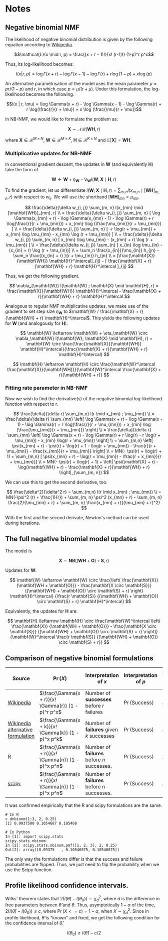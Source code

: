 # Notes

## Negative binomial NMF

The likelihood of negative binomial distribution is given by the following equation according to [Wikipedia](https://en.wikipedia.org/wiki/Negative_binomial_distribution).

$$\mathcal{L}(x \mid r, p) = \frac{(x + r - 1)!}{x! (r-1)!} (1-p)^r p^x$$

Thus, its log-likelihood becomes:

$$l(x | r, p) = \log \Gamma(x + r) - \log \Gamma(x - 1) - \log \Gamma(r) + r \log(1 - p) + x \log (p)$$

An alternative parametrisation of the model uses the mean parameter $\mu = pr / (1 - p)$ and $r$, in which case $p = \mu / (r + \mu)$. Under this formulation, the log-likelihood becomes the following.

$$l(x | r, \mu) = \log \Gamma(x + r) - \log \Gamma(x - 1) - \log \Gamma(r) + r \log(\frac{r}{r + \mu}) + x \log (\frac{\mu}{r + \mu})$$

In NB-NMF, we would like to formulate the problem as:

$$\mathbf{X} \sim \mathcal{NB}(\textbf{WH}, r)$$

where $\mathbf{X} \in \mathcal{R}^{M \times N}$, $\mathbf{W} \in \mathcal{R}^{M \times K}$, $\mathbf{H} \in \mathcal{R}^{K \times N}$ and $\mathbb{E}[\mathbf{X}] = \mathbf{WH}$.

### Multiplicative updates for NB-NMF

In conventional gradient descent, the updates in $\mathbf{W}$ (and equivalently $\mathbf{H}$) take the form of

$$\mathbf{W} \leftarrow \mathbf{W} + \eta_\mathbf{W} \circ \nabla_\mathbf{W} l(\mathbf{W}; \mathbf{X} \mid \mathbf{H}, r)$$

To find the gradient, let us differentiate $l(\mathbf{W}; \mathbf{X} \mid \mathbf{H}, r) = \sum_{m, n} l(x_{m, n} \mid [\mathbf{WH}]_{m, n}, r)$ with respect to $w_{ij}$. We will use the shorthand $[\mathbf{WH}]_{mn} = \mu_{mn}$.

$$
\frac{\delta}{\delta w_{i, j}} \sum_{m, n} l(x_{mn} \mid [\mathbf{WH}]_{mn}, r)  \\
= \frac{\delta}{\delta w_{i, j}} \sum_{m, n} [ \log \Gamma(x_{mn} + r) - \log \Gamma(x_{mn} - 1) - \log \Gamma(r) + r \log(\frac{r}{r + \mu_{mn}}) + x_{mn} \log (\frac{\mu_{mn}}{r + \mu_{mn}}) ]  \\
= \frac{\delta}{\delta w_{i, j}} \sum_{m, n} [ -r \log(r + \mu_{mn}) + x_{mn} \log \mu_{mn} - x_{mn} \log (r + \mu_{mn}) ]  \\
= \frac{\delta}{\delta w_{i, j}} \sum_{m, n} [ x_{mn} \log \mu_{mn} - (x_{mn} + r) \log (r + \mu_{mn}) ]  \\
= \frac{\delta}{\delta w_{i, j}} \sum_{n} [ x_{in} \log \mu_{in} - (x_{in} + r) \log (r + \mu_{in})]  \\
= \sum_n \frac{x_{in}}{\mu_{in}} h_{jn} - \sum_n \frac{(x_{in} + r) }{r + \mu_{in}} h_{jn}  \\
= [\frac{\mathbf{X}}{\mathbf{WH}} \mathbf{H}^\intercal]_{ij} - [ \frac{\mathbf{X} + r}{\mathbf{WH} + r} \mathbf{H}^\intercal ]_{ij}
$$

Thus, we get the following gradient.

$$
\nabla_{\mathbf{W}} l(\mathbf{W} ; \mathbf{X} \mid \mathbf{H}, r) 
= \frac{\mathbf{X}}{\mathbf{WH}} \mathbf{H}^\intercal - \frac{\mathbf{X} + r}{\mathbf{WH} + r} \mathbf{H}^\intercal
$$

Analogous to regular NMF multiplicative updates, we make use of the gradient to set step size $\eta_{\mathbf{W}}$ to $\mathbf{W} / \frac{\mathbf{X} + r}{\mathbf{WH} + r} \mathbf{H}^\intercal$. This yields the following updates for $\mathbf{W}$ (and analogously for $\mathbf{H}$).

$$
\mathbf{W} \leftarrow \mathbf{W} + \eta_\mathbf{W} \circ \nabla_\mathbf{W} l(\mathbf{W}; \mathbf{X} \mid \mathbf{H}, r) = \mathbf{W} \circ \frac{\frac{\mathbf{X}}{\mathbf{WH}} \mathbf{H}^\intercal}{\frac{\mathbf{X} + r}{\mathbf{WH} + r} \mathbf{H}^\intercal}
$$

$$
\mathbf{H} \leftarrow \mathbf{H} \circ \frac{\mathbf{W}^\intercal \frac{\mathbf{X}}{\mathbf{WH}}}{\mathbf{W}^\intercal \frac{\mathbf{X} + r}{\mathbf{WH} + r}}
$$

### Fitting rate parameter in NB-NMF 

Now we wish to find the derivative(s) of the negative binomial log-likelihood function with respect to r.

$$
\frac{\delta}{\delta r} \sum_{m,n} l(r \mid x_{mn} ; \mu_{mn})  \\
= \frac{\delta}{\delta r} \sum_{mn} \left[ \log \Gamma(x + r) - \log \Gamma(x - 1) - \log \Gamma(r) + r \log(\frac{r}{r + \mu_{mn}}) + x_{mn} \log (\frac{\mu_{mn}}{r + \mu_{mn}}) \right] \\
= \frac{\delta}{\delta r} \sum_{mn} \left[ \log \Gamma(x + r) - \log \Gamma(r) + r \log(r) - r \log(r + \mu_{mn}) - x_{mn} \log(r + \mu_{mn}) \right] \\
= \sum_{m,n} \left[ \psi(x_{mn} + r) - \psi(r) + \log(r) + 1 - \log(r + \mu_{mn}) - \frac{r}{r + \mu_{mn}} - \frac{x_{mn}}{r + \mu_{mn}} \right]  \\
= MN(- \psi(r) + \log(r) + 1) + \sum_{m,n} [ \psi(x_{mn} + r) - \log(r + \mu_{mn}) - \frac{r + x_{mn}}{r + \mu_{mn}}]  \\
= MN(- \psi(r) + \log(r) + 1) + \left| \psi(\mathbf{X} + r) - \log(\mathbf{WH} + r) - \frac{\mathbf{X} + r}{\mathbf{WH} + r} \right|_{\sum_{m, n}}
$$

We can use this to get the second derivative, too.

$$
\frac{\delta^2}{\delta^2 r} = \sum_{m,n} l(r \mid x_{mn} ; \mu_{mn})  \\
= MN(-\psi^2 (r) + \frac{1}{r}) + \sum_{m, n} \psi^2 (x_{mn} + r) - \sum_{m, n} \frac{2}{\mu_{mn} + r} + \sum_{m, n} \frac{x_{mn} + r}{(\mu_{mn} + r)^2}
$$

With the first and the second derivate, Newton's method can be used during iterations.

## The full negative binomial model updates

The model is

$$
\mathbf{X} \sim \mathbf{NB}((\mathbf{WH} + \mathbf{O}) \circ \mathbf{S}, r)
$$

Updates for $\mathbf{W}$:

$$
\mathbf{W} \leftarrow \mathbf{W} \circ
    \frac{\left( \frac{\mathbf{X}}
                      {\mathbf{WH + \mathbf{O}}}
              - \frac{\mathbf{X \circ \mathbf{S}}}
                     {(\mathbf{WH} + \mathbf{O}) \circ \mathbf{S} + r}
              \right) \mathbf{H}^\intercal}
         {\frac{r \mathbf{S}}
               {(\mathbf{WH} + \mathbf{O}) \circ \mathbf{S} + r}
              \mathbf{H}^\intercal}
$$

Equivalently, the updates for $\mathbf{H}$ are:

$$
\mathbf{H} \leftarrow \mathbf{H} \circ
    \frac{\mathbf{W}^\intercal \left( \frac{\mathbf{X}}
                                           {\mathbf{WH + \mathbf{O}}}
              - \frac{\mathbf{X \circ \mathbf{S}}}
                     {(\mathbf{WH} + \mathbf{O}) \circ \mathbf{S} + r}
              \right)}
         {\mathbf{W}^\intercal \frac{r \mathbf{S}}
               {(\mathbf{WH} + \mathbf{O}) \circ \mathbf{S} + r}}
$$

## Comparison of negative binomial formulations

Source | $\Pr(X)$ | Interpretation of $x$ | Interpretation of $p$ | Symbol of $x$ in source
-------|----------|-------------------------|-----------|---
[Wikipedia](https://en.wikipedia.org/wiki/Negative_binomial_distribution) | $\frac{\Gamma(x + r)}{x! \Gamma(r)} (1 - p)^r p^x$ | Number of **successes** before $r$ failures | $\Pr(\text{Success})$ | $k$
[Wikipedia alternative formulation](https://en.wikipedia.org/wiki/Negative_binomial_distribution#Alternative_formulations) | $\frac{\Gamma(x + k)}{x! \Gamma(k)} (1 - p)^x p^k$ | Number of **failures** given $k$ successes | $\Pr(\text{Success})$ | $r$
[R](https://stat.ethz.ch/R-manual/R-devel/library/stats/html/NegBinomial.html) | $\frac{\Gamma(x + n)}{x! \Gamma(n)} (1 - p)^x p^n$ | Number of **failures** before $n$ successes. | $\Pr(\text{Success})$ | $x$
[`scipy`](https://docs.scipy.org/doc/scipy/reference/generated/scipy.stats.nbinom.html) | $\frac{\Gamma(x + n)}{x! \Gamma(n)} (1 - p)^x p^n$ | Number of **failures** before n successes. | $\Pr(\text{Success})$ | $k$

It was confirmed empirically that the R and scipy formulations are the same.

    # In R
    > dnbinom(1:3, 2, 0.25)
    [1] 0.0937500 0.1054687 0.105468
    
    # In Python
    In [1]: import scipy.stats                                                                                                                                                                                
    scipy.stats.nbinom.
    In [2]: scipy.stats.nbinom.pmf([1, 2, 3], 2, 0.25)                                                                                                                                                        
    Out[2]: array([0.09375   , 0.10546875, 0.10546875])

The only way the formulations differ is that the success and failure probabilities are flipped. Thus, we just need to flip the probability when we use the Scipy function.


## Profile likelihood confidence intervals.

Wilks' theorem states that $2 (l(\hat{\theta}) - l(\theta_0)) \sim \chi^2_{d}$, where $d$ is the difference in free parameters between $\hat{\theta}$ and $\theta$. Thus, asymptotically $1 - \alpha$ of the time, $2 (l(\hat{\theta}) - l(\theta_0)) \le c$, where $\Pr(X <= c) = 1 - \alpha$, when $X \sim \chi^2_d$. Since in profile likelihood, $\hat{\theta}$ is "known" and fixed, we get the following condition for the confidence interval of $\hat{\theta}$.

$$l(\theta_0) \ge l(\hat{\theta}) - c / 2$$